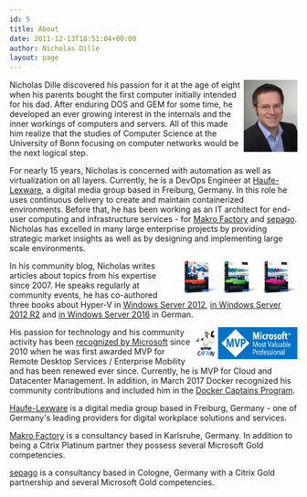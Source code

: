 ```yaml
---
id: 5
title: About
date: 2011-12-13T18:51:04+00:00
author: Nicholas Dille
layout: page
---
```


<img src="/media/nicholas.jpg" style="height: 9em; float: right; padding-left: 0,5em; margin: 0;"/>Nicholas Dille discovered his passion for it at the age of eight when his parents bought the first computer initially intended for his dad. After enduring DOS and GEM for some time, he developed an ever growing interest in the internals and the inner workings of computers and servers. All of this made him realize that the studies of Computer Science at the University of Bonn focusing on computer networks would be the next logical step.

For nearly 15 years, Nicholas is concerned with automation as well as virtualization on all layers. Currently, he is a DevOps Engineer at [Haufe-Lexware](https://www.haufe-lexware.com/), a digital media group based in Freiburg, Germany. In this role he uses continuous delivery to create and maintain containerized environments. Before that, he has been working as an IT architect for end-user computing and infrastructure services - for [Makro Factory](http://www.makrofactory.com/) and [sepago](http://www.sepago.de/). Nicholas has excelled in many large enterprise projects by providing strategic market insights as well as by designing and implementing large scale environments.

<img src="/media/Book-HyperV-2012.png" style="height: 4em; float: right; padding-left: 0,5em; margin: 0;"/><img src="/media/Book-HyperV-2012R2.png" style="height: 4em; float: right; padding-left: 0,5em; margin: 0;"/><img src="/media/Book-HyperV-2016.png" style="height: 4em; float: right; padding-left: 0,5em; margin: 0;"/>In his community blog, Nicholas writes articles about topics from his expertise since 2007. He speaks regularly at  community events, he has co-authored three books about Hyper-V in [Windows Server 2012](https://www.rheinwerk-verlag.de/microsoft-hyper-v-und-system-center_3276/),  [in Windows Server 2012 R2](https://www.rheinwerk-verlag.de/microsoft-hyper-v-und-system-center_3570/) and [in Windows Server 2016](https://www.rheinwerk-verlag.de/microsoft-hyper-v_4229/) in German.

<img src="/media/mvp_logo.png" style="height: 4em; float: right; padding-left: 0,5em; margin: 0;"/><img src="/media/captains_logo.png" style="height: 4em; float: right; padding-left: 0,5em; margin: 0;"/>His passion for technology and his community activity has been [recognized by Microsoft](https://mvp.microsoft.com/en-us/PublicProfile/4029117?fullName=Nicholas%20%20Dille) since 2010 when he was first awarded MVP for Remote Desktop Services / Enterprise Mobility and has been renewed ever since. Currently, he is MVP for Cloud and Datacenter Management. In addition, in March 2017 Docker recognized his community contributions and included him in the [Docker Captains Program](https://www.docker.com/community/docker-captains).

[Haufe-Lexware](https://www.haufe-lexware.com/) is a digital media group based in Freiburg, Germany - one of Germany's leading providers for digital workplace solutions and services.

[Makro Factory](http://www.makrofactory.com/) is a consultancy based in Karlsruhe, Germany. In addition to being a Citrix Platinum partner they possess several Microsoft Gold competencies.

[sepago](https://www.sepago.de) is a consultancy based in Cologne, Germany with a Citrix Gold partnership and several Microsoft Gold competencies.